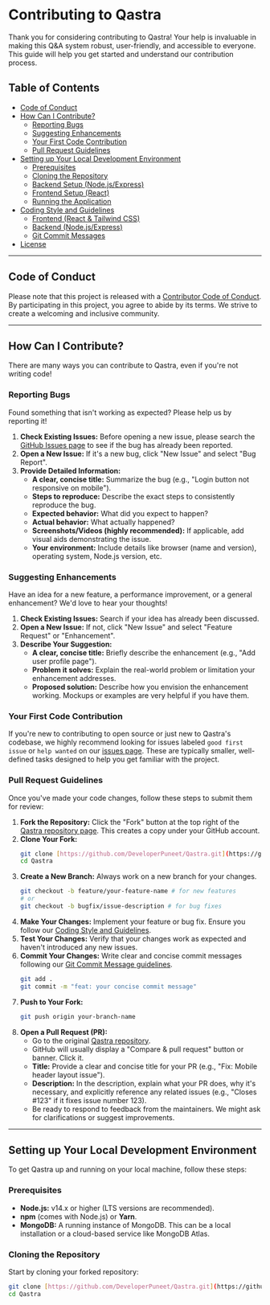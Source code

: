 # Contributing to Qastra

Thank you for considering contributing to Qastra! Your help is invaluable in making this Q&A system robust, user-friendly, and accessible to everyone. This guide will help you get started and understand our contribution process.

## Table of Contents

* [Code of Conduct](#code-of-conduct)
* [How Can I Contribute?](#how-can-i-contribute)
    * [Reporting Bugs](#reporting-bugs)
    * [Suggesting Enhancements](#suggesting-enhancements)
    * [Your First Code Contribution](#your-first-code-contribution)
    * [Pull Request Guidelines](#pull-request-guidelines)
* [Setting up Your Local Development Environment](#setting-up-your-local-development-environment)
    * [Prerequisites](#prerequisites)
    * [Cloning the Repository](#cloning-the-repository)
    * [Backend Setup (Node.js/Express)](#backend-setup-nodejs-express)
    * [Frontend Setup (React)](#frontend-setup-react)
    * [Running the Application](#running-the-application)
* [Coding Style and Guidelines](#coding-style-and-guidelines)
    * [Frontend (React & Tailwind CSS)](#frontend-react--tailwind-css)
    * [Backend (Node.js/Express)](#backend-nodejs-express)
    * [Git Commit Messages](#git-commit-messages)
* [License](#license)

---

## Code of Conduct

Please note that this project is released with a [Contributor Code of Conduct](CODE_OF_CONDUCT.md). By participating in this project, you agree to abide by its terms. We strive to create a welcoming and inclusive community.

---

## How Can I Contribute?

There are many ways you can contribute to Qastra, even if you're not writing code!

### Reporting Bugs

Found something that isn't working as expected? Please help us by reporting it!

1.  **Check Existing Issues:** Before opening a new issue, please search the [GitHub Issues page](https://github.com/DeveloperPuneet/Qastra/issues) to see if the bug has already been reported.
2.  **Open a New Issue:** If it's a new bug, click "New Issue" and select "Bug Report".
3.  **Provide Detailed Information:**
    * **A clear, concise title:** Summarize the bug (e.g., "Login button not responsive on mobile").
    * **Steps to reproduce:** Describe the exact steps to consistently reproduce the bug.
    * **Expected behavior:** What did you expect to happen?
    * **Actual behavior:** What actually happened?
    * **Screenshots/Videos (highly recommended):** If applicable, add visual aids demonstrating the issue.
    * **Your environment:** Include details like browser (name and version), operating system, Node.js version, etc.

### Suggesting Enhancements

Have an idea for a new feature, a performance improvement, or a general enhancement? We'd love to hear your thoughts!

1.  **Check Existing Issues:** Search if your idea has already been discussed.
2.  **Open a New Issue:** If not, click "New Issue" and select "Feature Request" or "Enhancement".
3.  **Describe Your Suggestion:**
    * **A clear, concise title:** Briefly describe the enhancement (e.g., "Add user profile page").
    * **Problem it solves:** Explain the real-world problem or limitation your enhancement addresses.
    * **Proposed solution:** Describe how you envision the enhancement working. Mockups or examples are very helpful if you have them.

### Your First Code Contribution

If you're new to contributing to open source or just new to Qastra's codebase, we highly recommend looking for issues labeled `good first issue` or `help wanted` on our [issues page](https://github.com/DeveloperPuneet/Qastra/issues). These are typically smaller, well-defined tasks designed to help you get familiar with the project.

### Pull Request Guidelines

Once you've made your code changes, follow these steps to submit them for review:

1.  **Fork the Repository:** Click the "Fork" button at the top right of the [Qastra repository page](https://github.com/DeveloperPuneet/Qastra). This creates a copy under your GitHub account.
2.  **Clone Your Fork:**
    ```bash
    git clone [https://github.com/DeveloperPuneet/Qastra.git](https://github.com/DeveloperPuneet/Qastra.git)
    cd Qastra
    ```
3.  **Create a New Branch:** Always work on a new branch for your changes.
    ```bash
    git checkout -b feature/your-feature-name # for new features
    # or
    git checkout -b bugfix/issue-description # for bug fixes
    ```
4.  **Make Your Changes:** Implement your feature or bug fix. Ensure you follow our [Coding Style and Guidelines](#coding-style-and-guidelines).
5.  **Test Your Changes:** Verify that your changes work as expected and haven't introduced any new issues.
6.  **Commit Your Changes:** Write clear and concise commit messages following our [Git Commit Message guidelines](#git-commit-messages).
    ```bash
    git add .
    git commit -m "feat: your concise commit message"
    ```
7.  **Push to Your Fork:**
    ```bash
    git push origin your-branch-name
    ```
8.  **Open a Pull Request (PR):**
    * Go to the original [Qastra repository](https://github.com/DeveloperPuneet/Qastra).
    * GitHub will usually display a "Compare & pull request" button or banner. Click it.
    * **Title:** Provide a clear and concise title for your PR (e.g., "Fix: Mobile header layout issue").
    * **Description:** In the description, explain what your PR does, why it's necessary, and explicitly reference any related issues (e.g., "Closes #123" if it fixes issue number 123).
    * Be ready to respond to feedback from the maintainers. We might ask for clarifications or suggest improvements.

---

## Setting up Your Local Development Environment

To get Qastra up and running on your local machine, follow these steps:

### Prerequisites

* **Node.js:** v14.x or higher (LTS versions are recommended).
* **npm** (comes with Node.js) or **Yarn**.
* **MongoDB:** A running instance of MongoDB. This can be a local installation or a cloud-based service like MongoDB Atlas.

### Cloning the Repository

Start by cloning your forked repository:

```bash
git clone [https://github.com/DeveloperPuneet/Qastra.git](https://github.com/DeveloperPuneet/Qastra.git)
cd Qastra
